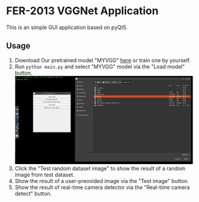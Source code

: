 # FER-2013 VGGNet Application

This is an simple GUI application based on pyQt5.

## Usage

1. Download Our pretrained model "MYVGG" [here](https://github.com/blueskyson/fer/releases/tag/100-epoch-checkpoint) or train one by yourself.
2. Run `python main.py` and select "MYVGG" model via the "Load model" button.
   ![](../images/app3.png)
3. Click the "Test random dataset image" to show the result of a random image from test dataset.
4. Show the result of a user-preovided image via the "Test image" button.
5. Show the result of real-time camera detector via the "Real-time camera detect" button.